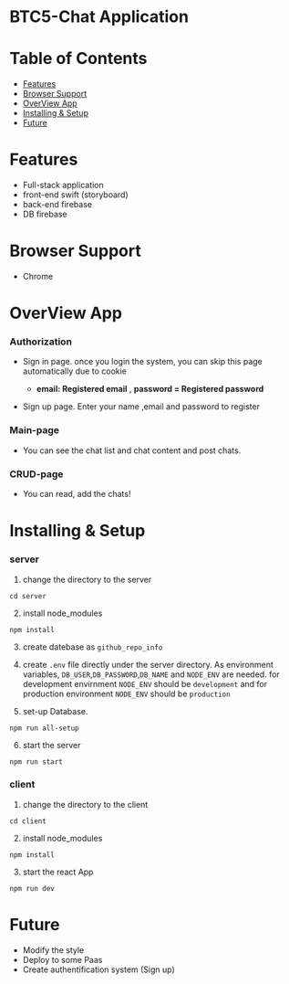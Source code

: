 # BTC5-Chat Application

# Table of Contents

- [Features](#features)
- [Browser Support](#browser-support)
- [OverView App](#overview-app)
- [Installing & Setup](#installing--setup)
- [Future](#future)

# Features

- Full-stack application
- front-end swift (storyboard)
- back-end firebase
- DB firebase

# Browser Support

- Chrome

# OverView App

### Authorization

- Sign in page. once you login the system, you can skip this page automatically due to cookie

  - **email: Registered email** , **password = Registered password**

- Sign up page. Enter your name ,email and password to register

### Main-page

- You can see the chat list and chat content and post chats.

### CRUD-page

- You can read, add the chats!


# Installing & Setup

### server

1. change the directory to the server

```zh
cd server
```

2. install node_modules

```zh
npm install
```

3. create datebase as `github_repo_info`

4. create `.env` file directly under the server directory. As environment variables, `DB_USER`,`DB_PASSWORD`,`DB_NAME` and `NODE_ENV` are needed. for development envirnment `NODE_ENV` should be `development` and for production environment `NODE_ENV` should be `production`

5. set-up Database.

```zh
npm run all-setup
```

6. start the server

```zh
npm run start
```

### client

1.  change the directory to the client

```zh
cd client
```

2.  install node_modules

```zh
npm install
```

3.  start the react App

```zh
npm run dev
```

# Future

- Modify the style
- Deploy to some Paas
- Create authentification system (Sign up)
